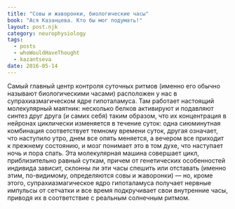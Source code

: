 ```yaml
---
title: "Совы и жаворонки, биологические часы"
book: "Ася Казанцева. Кто бы мог подумать!"
layout: post.njk
category: neurophysiology
tags:
  - posts
  - whoWouldHaveThought
  - kazantseva
date: 2016-05-14
---
```


Самый главный центр контроля суточных ритмов (именно его обычно называют биологическими часами) расположен у нас в супрахиазмагическом ядре гипоталамуса. Там работает настоящий молекулярный маятник: несколько белков активируют и подавляют синтез друг друга (и самих себя) таким образом, что их концентрация в нейронах циклически изменяется в течение суток: одна сиюминутная комбинация соответствует темному времени суток, другая означает, что наступило утро, днем все опять меняется, а вечером все приходит к прежнему состоянию, и мозг понимает это в том духе, что наступает ночь и пора спать. Эта молекулярная машина совершает цикл, приблизительно равный суткам, причем от генетических особенностей индивида зависит, склонны ли эти часы спешить или отставать (именно этим, по-видимому, определяются совы и жаворонки) — но, кроме этого, супрахиазмагическое ядро гипоталамуса получает нервные импульсы от сетчатки и все время подкручивает свои внутренние часы, приводя их в соответствие с реальным солнечным ритмом.
